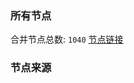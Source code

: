 ### 所有节点
合并节点总数: `1040`
[节点链接](https://raw.githubusercontent.com/rzhy1/11/master/sub/sub_merge_base64.txt)

### 节点来源